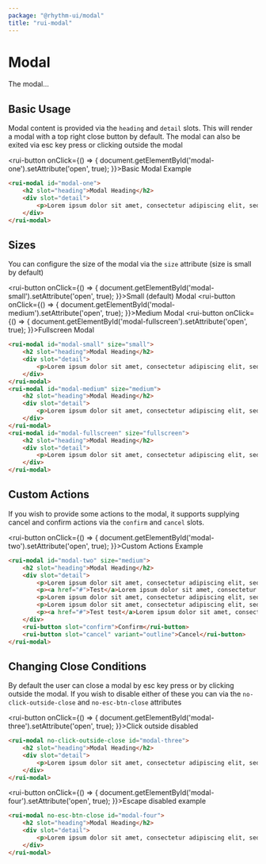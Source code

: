 ```yaml
---
package: "@rhythm-ui/modal"
title: "rui-modal"
---
```



# Modal
The modal...

## Basic Usage
Modal content is provided via the `heading` and `detail` slots. This will render a modal with a top right close button by default.
The modal can also be exited via esc key press or clicking outside the modal

<rui-button onClick={() => {
    document.getElementById('modal-one').setAttribute('open', true);
}}>Basic Modal Example</rui-button>

```html preview
<rui-modal id="modal-one">
    <h2 slot="heading">Modal Heading</h2>
    <div slot="detail">
        <p>Lorem ipsum dolor sit amet, consectetur adipiscing elit, sed do eiusmod tempor incididunt ut labore et dolore magna aliqua. Ut enim ad minim veniam, quis.</p>
    </div>
</rui-modal>
```

## Sizes 
You can configure the size of the modal via the `size` attribute (size is small by default)

<rui-button onClick={() => {
    document.getElementById('modal-small').setAttribute('open', true);
}}>Small (default) Modal</rui-button>
<rui-button onClick={() => {
    document.getElementById('modal-medium').setAttribute('open', true);
}}>Medium Modal</rui-button>
<rui-button onClick={() => {
    document.getElementById('modal-fullscreen').setAttribute('open', true);
}}>Fullscreen Modal</rui-button>

```html preview
<rui-modal id="modal-small" size="small">
    <h2 slot="heading">Modal Heading</h2>
    <div slot="detail">
        <p>Lorem ipsum dolor sit amet, consectetur adipiscing elit, sed do eiusmod tempor incididunt ut labore et dolore magna aliqua. Ut enim ad minim veniam, quis.</p>
    </div>
</rui-modal>
<rui-modal id="modal-medium" size="medium">
    <h2 slot="heading">Modal Heading</h2>
    <div slot="detail">
        <p>Lorem ipsum dolor sit amet, consectetur adipiscing elit, sed do eiusmod tempor incididunt ut labore et dolore magna aliqua. Ut enim ad minim veniam, quis.</p>
    </div>
</rui-modal>
<rui-modal id="modal-fullscreen" size="fullscreen">
    <h2 slot="heading">Modal Heading</h2>
    <div slot="detail">
        <p>Lorem ipsum dolor sit amet, consectetur adipiscing elit, sed do eiusmod tempor incididunt ut labore et dolore magna aliqua. Ut enim ad minim veniam, quis.</p>
    </div>
</rui-modal>
```



## Custom Actions
If you wish to provide some actions to the modal, it supports supplying cancel and confirm actions via the `confirm` and `cancel` slots.


<rui-button onClick={() => {
    document.getElementById('modal-two').setAttribute('open', true);
}}>Custom Actions Example</rui-button>

```html preview
<rui-modal id="modal-two" size="medium">
    <h2 slot="heading">Modal Heading</h2>
    <div slot="detail">
        <p>Lorem ipsum dolor sit amet, consectetur adipiscing elit, sed do eiusmod tempor incididunt ut labore et dolore magna aliqua. Ut enim ad minim veniam, quis. <a href="#">A focusable element</a></p>
        <p><a href="#">Test</a>Lorem ipsum dolor sit amet, consectetur adipiscing elit, sed do eiusmod tempor incididunt ut labore et dolore magna aliqua. Ut enim ad minim veniam, quis.</p>
        <p>Lorem ipsum dolor sit amet, consectetur adipiscing elit, sed do eiusmod tempor incididunt ut labore et dolore magna aliqua. Ut enim ad minim veniam, quis.</p>
        <p>Lorem ipsum dolor sit amet, consectetur adipiscing elit, sed do eiusmod tempor incididunt ut labore et dolore magna aliqua. Ut enim ad minim veniam, quis.</p>
        <p><a href="#">Test test</a>Lorem ipsum dolor sit amet, consectetur adipiscing elit, sed do eiusmod tempor incididunt ut labore et dolore magna aliqua. Ut enim ad minim veniam, quis.</p>
    </div>
    <rui-button slot="confirm">Confirm</rui-button>
    <rui-button slot="cancel" variant="outline">Cancel</rui-button>
</rui-modal>
```

## Changing Close Conditions
By default the user can close a modal by esc key press or by clicking outside the modal. If you wish to disable either of these you can
via the `no-click-outside-close` and `no-esc-btn-close` attributes

<rui-button onClick={() => {
    document.getElementById('modal-three').setAttribute('open', true);
}}>Click outside disabled</rui-button>

```html preview
<rui-modal no-click-outside-close id="modal-three">
    <h2 slot="heading">Modal Heading</h2>
    <div slot="detail">
        <p>Lorem ipsum dolor sit amet, consectetur adipiscing elit, sed do eiusmod tempor incididunt ut labore et dolore magna aliqua. Ut enim ad minim veniam, quis.</p>
    </div>
</rui-modal>
```

<rui-button onClick={() => {
    document.getElementById('modal-four').setAttribute('open', true);
}}>Escape disabled example</rui-button>

```html preview
<rui-modal no-esc-btn-close id="modal-four">
    <h2 slot="heading">Modal Heading</h2>
    <div slot="detail">
        <p>Lorem ipsum dolor sit amet, consectetur adipiscing elit, sed do eiusmod tempor incididunt ut labore et dolore magna aliqua. Ut enim ad minim veniam, quis.</p>
    </div>
</rui-modal>
```
